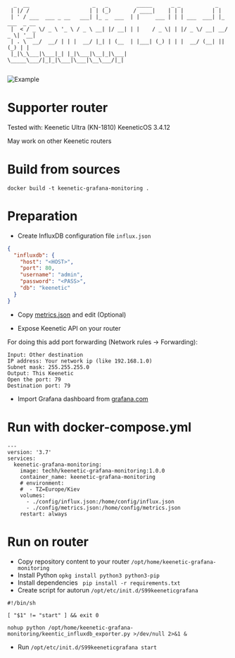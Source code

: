 ```
  _  __                    _   _         _____      _ _           _             
 | |/ /                   | | (_)       / ____|    | | |         | |            
 | ' / ___  ___ _ __   ___| |_ _  ___  | |     ___ | | | ___  ___| |_ ___  _ __ 
 |  < / _ \/ _ \ '_ \ / _ \ __| |/ __| | |    / _ \| | |/ _ \/ __| __/ _ \| '__|
 | . \  __/  __/ | | |  __/ |_| | (__  | |___| (_) | | |  __/ (__| || (_) | |   
 |_|\_\___|\___|_| |_|\___|\__|_|\___|  \_____\___/|_|_|\___|\___|\__\___/|_|   
                                                                                
```

![Example](https://user-images.githubusercontent.com/2773025/88829802-c5809900-d1d5-11ea-8cbe-de41118387b3.png)

# Supporter router

Tested with: Keenetic Ultra (KN-1810) KeeneticOS 3.4.12

May work on other Keenetic routers

# Build from sources

`docker build -t keenetic-grafana-monitoring .`

# Preparation

* Create InfluxDB configuration file `influx.json`

```json
{
  "influxdb": {
    "host": "<HOST>",
    "port": 80,
    "username": "admin",
    "password": "<PASS>",
    "db": "keenetic"
  }
}
```

* Copy [metrics.json](./master/config/metrics.json) and edit (Optional)

* Expose Keenetic API on your router

For doing this add port forwarding (Network rules -> Forwarding):
```
Input: Other destination
IP address: Your network ip (like 192.168.1.0)
Subnet mask: 255.255.255.0
Output: This Keenetic
Open the port: 79
Destination port: 79 
```

* Import Grafana dashboard from [grafana.com](https://grafana.com/grafana/dashboards/12723)

# Run with docker-compose.yml

```
---
version: '3.7'
services:
  keenetic-grafana-monitoring:
    image: techh/keenetic-grafana-monitoring:1.0.0
    container_name: keenetic-grafana-monitoring
    # environment:
    #  - TZ=Europe/Kiev
    volumes:
      - ./config/influx.json:/home/config/influx.json
      - ./config/metrics.json:/home/config/metrics.json
    restart: always
```

# Run on router

* Copy repository content to your router `/opt/home/keenetic-grafana-monitoring`
* Install Python `opkg install python3 python3-pip`
* Install dependencies ` pip install -r requirements.txt`
* Create script for autorun `/opt/etc/init.d/S99keeneticgrafana`

```$bash
#!/bin/sh

[ "$1" != "start" ] && exit 0

nohup python /opt/home/keenetic-grafana-monitoring/keentic_influxdb_exporter.py >/dev/null 2>&1 &
```

* Run `/opt/etc/init.d/S99keeneticgrafana start`
